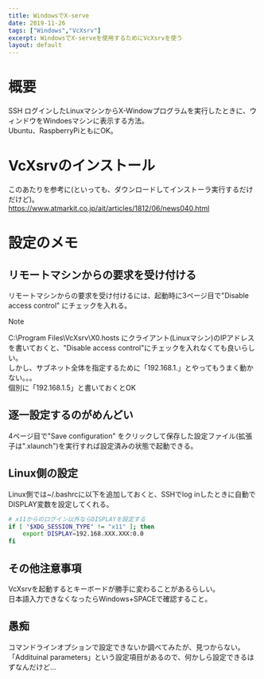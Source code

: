 ```yaml
---
title: WindowsでX-serve
date: 2019-11-26
tags: ["Windows","VcXsrv"]
excerpt: WindowsでX-serveを使用するためにVcXsrvを使う
layout: default
---
```


# 概要

SSH ログインしたLinuxマシンからX-Windowプログラムを実行したときに、ウィンドウをWindoesマシンに表示する方法。  
Ubuntu、RaspberryPiともにOK。

# VcXsrvのインストール

このあたりを参考に(といっても、ダウンロードしてインストーラ実行するだけだけど)。  
<https://www.atmarkit.co.jp/ait/articles/1812/06/news040.html>  

# 設定のメモ

## リモートマシンからの要求を受け付ける

リモートマシンからの要求を受け付けるには、起動時に3ページ目で"Disable access control" にチェックを入れる。  

>[!NOTE]
C:\Program Files\VcXsrv\X0.hosts にクライアント(Linuxマシン)のIPアドレスを書いておくと、"Disable access control"にチェックを入れなくても良いらしい。  
しかし、サブネット全体を指定するために「192.168.1.」とやってもうまく動かない。。。  
個別に「192.168.1.5」と書いておくとOK

## 逐一設定するのがめんどい

4ページ目で"Save configuration"	をクリックして保存した設定ファイル(拡張子は".xlaunch")を実行すれば設定済みの状態で起動できる。  

## Linux側の設定  

Linux側では~/.bashrcに以下を追加しておくと、SSHでlog inしたときに自動でDISPLAY変数を設定してくれる。  

```bash
# x11からのログイン以外ならDISPLAYを設定する
if [ "$XDG_SESSION_TYPE" != "x11" ]; then
	export DISPLAY=192.168.XXX.XXX:0.0
fi
```

## その他注意事項  

VcXsrvを起動するとキーボードが勝手に変わることがあるらしい。  
日本語入力できなくなったらWindows+SPACEで確認すること。


## 愚痴

コマンドラインオプションで設定できないか調べてみたが、見つからない。  
「Addituinal parameters」という設定項目があるので、何かしら設定できるはずなんだけど...  

